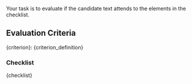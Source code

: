 Your task is to evaluate if the candidate text attends to the elements in the checklist.

## Evaluation Criteria
{criterion}: {criterion_definition}

### Checklist

{checklist}


